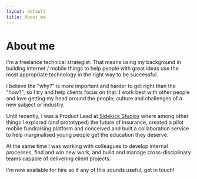 ```yaml
---
layout: default
title: About me
---
```


# About me

I'm a freelance technical strategist. That means using my background in building internet / mobile things to help people with great ideas use the most appropriate technology in the right way to be successful.

I believe the "why?" is more important and harder to get right than the "how?", so I try and help clients focus on that. I work best with other people and love getting my head around the people, culture and challenges of a new subject or industry. 

Until recently, I was a Product Lead at [Sidekick Studios](http://www.sidekickstudios.net) where among other things I explored (and prototyped) the future of insurance, created a pilot mobile fundraising platform and conceived and built a collaboration service to help marginalised young people get the education they deserve. 

At the same time I was working with colleagues to develop internal processes, find and win new work, and build and manage cross-disciplinary teams capable of delivering client projects.

I'm now available for hire so if any of this sounds useful, get in touch!
